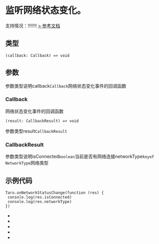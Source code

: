 # 监听网络状态变化。
支持情况：!!!!!!!
[> 参考文档
](https://developers.weixin.qq.com/miniprogram/dev/api/device/network/wx.onNetworkStatusChange.html)
## 类型[​](onNetworkStatusChange.html#类型)
```tsx
(callback: Callback) => void
```

## 参数[​](onNetworkStatusChange.html#参数)
参数类型说明callback`Callback`网络状态变化事件的回调函数
### Callback[​](onNetworkStatusChange.html#callback)
网络状态变化事件的回调函数
```tsx
(result: CallbackResult) => void
```
参数类型result`CallbackResult`
### CallbackResult[​](onNetworkStatusChange.html#callbackresult)
参数类型说明isConnected`boolean`当前是否有网络连接networkType`keyof NetworkType`网络类型
## 示例代码[​](onNetworkStatusChange.html#示例代码)
```tsx
Taro.onNetworkStatusChange(function (res) {
 console.log(res.isConnected)
 console.log(res.networkType)
})
```

- 
- 

- 
- 

-
